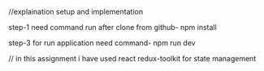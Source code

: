 //explaination  setup and implementation

step-1  need command run after clone from github- npm install

step-3  for run application need command- npm run dev 

// in this assignment i have used react redux-toolkit for state management